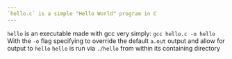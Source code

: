 ```yaml
---
`hello.c` is a simple "Hello World" program in C 
---
```

`hello` is an executable made with gcc very simply: 
`gcc hello.c -o hello` 
With the `-o` flag specifying to override the default `a.out` output and allow for output to `hello` 
`hello` is run via `./hello` from within its containing directory
